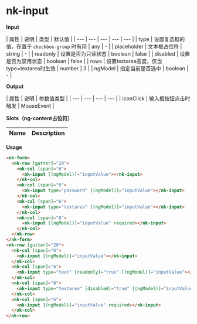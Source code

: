 # nk-input

**Input**

| 属性 | 说明 |  类型 | 默认值 |
| --- | --- | --- | --- | --- |
| type | 设置复选框的值，在置于 `checkbox-group` 时有用 | any | - |
| placeholder | 文本框占位符 | string | - |
| readonly | 设置是否为只读状态 | boolean | false |
| disabled | 设置是否为禁用状态 | boolean | false |
| rows | 设置textarea高度，仅当type=textarea时生效 | number | 3 |
| ngModel | 指定当前是否选中 | boolean | - |

**Output**

| 属性 | 说明 | 参数值类型 |
| --- | --- | --- | --- |
| iconClick | 输入框按钮点击时触发 | MouseEvent |
 
**Slots（ng-content占位符）**

| Name | Description |
| --- | --- |

**Usage**

```html
<nk-form>
  <nk-row [gutter]="20">
    <nk-col [span]="6">
      <nk-input [(ngModel)]="inputValue"></nk-input>
    </nk-col>
    <nk-col [span]="6">
      <nk-input type="password" [(ngModel)]="inputValue"></nk-input>
    </nk-col>
    <nk-col [span]="6">
      <nk-input type="textarea" [(ngModel)]="inputValue"></nk-input>
    </nk-col>
    <nk-col [span]="6">
      <nk-input [(ngModel)]="inputValue" required></nk-input>
    </nk-col>
  </nk-row>
</nk-form>
<nk-row [gutter]="20">
  <nk-col [span]="6">
    <nk-input [(ngModel)]="inputValue"></nk-input>
  </nk-col>
  <nk-col [span]="6">
    <nk-input type="text" [readonly]="true" [(ngModel)]="inputValue"></nk-input>
  </nk-col>
  <nk-col [span]="6">
    <nk-input type="textarea" [disabled]="true" [(ngModel)]="inputValue"></nk-input>
  </nk-col>
  <nk-col [span]="6">
    <nk-input [(ngModel)]="inputValue" required></nk-input>
  </nk-col>
</nk-row>
```
